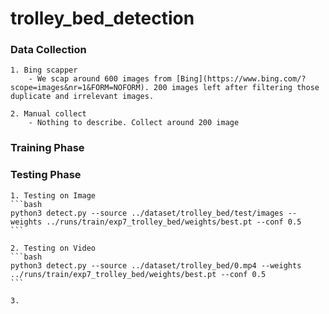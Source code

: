 # trolley_bed_detection

### Data Collection
    1. Bing scapper
        - We scap around 600 images from [Bing](https://www.bing.com/?scope=images&nr=1&FORM=NOFORM). 200 images left after filtering those duplicate and irrelevant images.

    2. Manual collect
        - Nothing to describe. Collect around 200 image

### Training Phase
    

### Testing Phase
    1. Testing on Image
    ```bash
    python3 detect.py --source ../dataset/trolley_bed/test/images --weights ../runs/train/exp7_trolley_bed/weights/best.pt --conf 0.5
    ```

    2. Testing on Video
    ```bash
    python3 detect.py --source ../dataset/trolley_bed/0.mp4 --weights ../runs/train/exp7_trolley_bed/weights/best.pt --conf 0.5
    ```

    3. 



